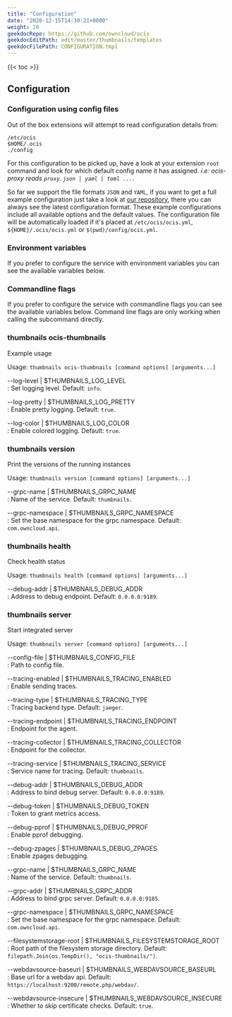 ```yaml
---
title: "Configuration"
date: "2020-12-15T14:30:21+0000"
weight: 20
geekdocRepo: https://github.com/owncloud/ocis
geekdocEditPath: edit/master/thumbnails/templates
geekdocFilePath: CONFIGURATION.tmpl
---
```


{{< toc >}}

## Configuration

### Configuration using config files

Out of the box extensions will attempt to read configuration details from:

```console
/etc/ocis
$HOME/.ocis
./config
```

For this configuration to be picked up, have a look at your extension `root` command and look for which default config name it has assigned. *i.e: ocis-proxy reads `proxy.json | yaml | toml ...`*.

So far we support the file formats `JSON` and `YAML`, if you want to get a full example configuration just take a look at [our repository](https://github.com/owncloud/ocis/tree/master/config), there you can always see the latest configuration format. These example configurations include all available options and the default values. The configuration file will be automatically loaded if it's placed at `/etc/ocis/ocis.yml`, `${HOME}/.ocis/ocis.yml` or `$(pwd)/config/ocis.yml`.

### Environment variables

If you prefer to configure the service with environment variables you can see the available variables below.

### Commandline flags

If you prefer to configure the service with commandline flags you can see the available variables below. Command line flags are only working when calling the subcommand directly.

### thumbnails ocis-thumbnails

Example usage

Usage: `thumbnails ocis-thumbnails [command options] [arguments...]`

--log-level | $THUMBNAILS_LOG_LEVEL  
: Set logging level. Default: `info`.

--log-pretty | $THUMBNAILS_LOG_PRETTY  
: Enable pretty logging. Default: `true`.

--log-color | $THUMBNAILS_LOG_COLOR  
: Enable colored logging. Default: `true`.

### thumbnails version

Print the versions of the running instances

Usage: `thumbnails version [command options] [arguments...]`

--grpc-name | $THUMBNAILS_GRPC_NAME  
: Name of the service. Default: `thumbnails`.

--grpc-namespace | $THUMBNAILS_GRPC_NAMESPACE  
: Set the base namespace for the grpc namespace. Default: `com.owncloud.api`.

### thumbnails health

Check health status

Usage: `thumbnails health [command options] [arguments...]`

--debug-addr | $THUMBNAILS_DEBUG_ADDR  
: Address to debug endpoint. Default: `0.0.0.0:9189`.

### thumbnails server

Start integrated server

Usage: `thumbnails server [command options] [arguments...]`

--config-file | $THUMBNAILS_CONFIG_FILE  
: Path to config file.

--tracing-enabled | $THUMBNAILS_TRACING_ENABLED  
: Enable sending traces.

--tracing-type | $THUMBNAILS_TRACING_TYPE  
: Tracing backend type. Default: `jaeger`.

--tracing-endpoint | $THUMBNAILS_TRACING_ENDPOINT  
: Endpoint for the agent.

--tracing-collector | $THUMBNAILS_TRACING_COLLECTOR  
: Endpoint for the collector.

--tracing-service | $THUMBNAILS_TRACING_SERVICE  
: Service name for tracing. Default: `thumbnails`.

--debug-addr | $THUMBNAILS_DEBUG_ADDR  
: Address to bind debug server. Default: `0.0.0.0:9189`.

--debug-token | $THUMBNAILS_DEBUG_TOKEN  
: Token to grant metrics access.

--debug-pprof | $THUMBNAILS_DEBUG_PPROF  
: Enable pprof debugging.

--debug-zpages | $THUMBNAILS_DEBUG_ZPAGES  
: Enable zpages debugging.

--grpc-name | $THUMBNAILS_GRPC_NAME  
: Name of the service. Default: `thumbnails`.

--grpc-addr | $THUMBNAILS_GRPC_ADDR  
: Address to bind grpc server. Default: `0.0.0.0:9185`.

--grpc-namespace | $THUMBNAILS_GRPC_NAMESPACE  
: Set the base namespace for the grpc namespace. Default: `com.owncloud.api`.

--filesystemstorage-root | $THUMBNAILS_FILESYSTEMSTORAGE_ROOT  
: Root path of the filesystem storage directory. Default: `filepath.Join(os.TempDir(), "ocis-thumbnails/")`.

--webdavsource-baseurl | $THUMBNAILS_WEBDAVSOURCE_BASEURL  
: Base url for a webdav api. Default: `https://localhost:9200/remote.php/webdav/`.

--webdavsource-insecure | $THUMBNAILS_WEBDAVSOURCE_INSECURE  
: Whether to skip certificate checks. Default: `true`.

